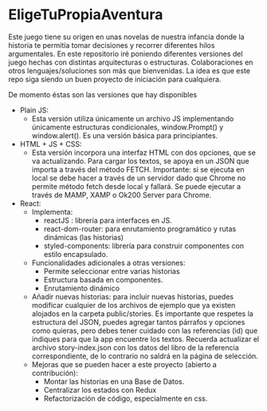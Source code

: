 # EligeTuPropiaAventura

Este juego tiene su origen en unas novelas de nuestra infancia donde la historia te permitía tomar decisiones y recorrer diferentes hilos argumentales. En este repositorio iré poniendo diferentes versiones del juego hechas con distintas arquitecturas o estructuras. Colaboraciones en otros lenguajes/soluciones son más que bienvenidas. La idea es que este repo siga siendo un buen proyecto de iniciación para cualquiera.

De momento éstas son las versiones que hay disponibles

- Plain JS:
  - Esta versión utiliza únicamente un archivo JS implementando únicamente estructuras condicionales, window.Prompt() y window.alert(). Es una versión básica para principiantes.
- HTML + JS + CSS:
  - Esta versión incorpora una interfaz HTML con dos opciones, que se va actualizando. Para cargar los textos, se apoya en un JSON que importa a través del método FETCH. Importante: si se ejecuta en local se debe hacer a través de un servidor dado que Chrome no permite método fetch desde local y fallará. Se puede ejecutar a través de MAMP, XAMP o Ok200 Server para Chrome.
- React:
    - Implementa:
      - reactJS : librería para interfaces en JS.
      - react-dom-router: para enrutamiento programático y rutas dinámicas (las historias)
      - styled-components: librería para construir componentes con estilo encapsulado. 
    - Funcionalidades adicionales a otras versiones:
      - Permite seleccionar entre varias historias
      - Estructura basada en componentes.
      - Enrutamiento dinámico
    - Añadir nuevas historias: para incluir nuevas historias, puedes modificar cualquier de los archivos de ejemplo que ya existen alojados en la carpeta public/stories. Es importante que respetes la estructura del JSON, puedes agregar tantos párrafos y opciones como quieras, pero debes tener cuidado con las referencias (id) que indiques para que la app encuentre los textos. Recuerda actualizar el archivo story-index.json con los datos del libro de la referencia correspondiente, de lo contrario no saldrá en la página de selección.
    - Mejoras que se pueden hacer a este proyecto (abierto a contribución):
      - Montar las historias en una Base de Datos.
      - Centralizar los estados con Redux
      - Refactorización de código, especialmente en css.
    


